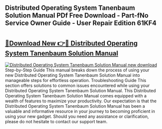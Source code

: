 ## Distributed Operating System Tanenbaum Solution Manual PDf Free Download - Part-fNo Service Owner Guide - User Repair Edition 61KF4

# <h2><a href="http://bc6724.oget.top/?id=Distributed+Operating+System+Tanenbaum+Solution+Manual">🔗Download New 👉🔴 Distributed Operating System Tanenbaum Solution Manual</a></h2>

[![Distributed Operating System Tanenbaum Solution Manual new download](https://i.imgur.com/5g1atiW.png)](http://bc6724.oget.top/?id=Distributed+Operating+System+Tanenbaum+Solution+Manual)
Step-by-Step Guide This manual breaks down the process of using your new Distributed Operating System Tanenbaum Solution Manual into manageable steps for effortless operation. Troubleshooting Guide This section offers solutions to common issues encountered while using your Distributed Operating System Tanenbaum Solution Manual. This Distributed Operating System Tanenbaum Solution Manual comes equipped with a wealth of features to maximize your productivity. Our expectation is that the Distributed Operating System Tanenbaum Solution Manual has been a valuable and informative resource in your journey to becoming proficient in using your new gadget. Should you need any assistance or clarification, please do not hesitate to contact our support team.

